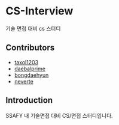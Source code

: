 # CS-Interview
기술 면접 대비 cs 스터디

## Contributors
- [taxol1203](github.com/taxol1203)
- [daebalprime](github.com/daebalprime)
- [bongdaehyun](github.com/bongdaehyun)
- [neverte](github.com/neverte)

## Introduction
SSAFY 내 기술면접 대비 CS/면접 스터디입니다.

